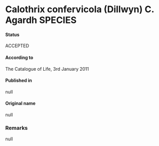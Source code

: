 # Calothrix confervicola (Dillwyn) C. Agardh SPECIES

#### Status
ACCEPTED

#### According to
The Catalogue of Life, 3rd January 2011

#### Published in
null

#### Original name
null

### Remarks
null
